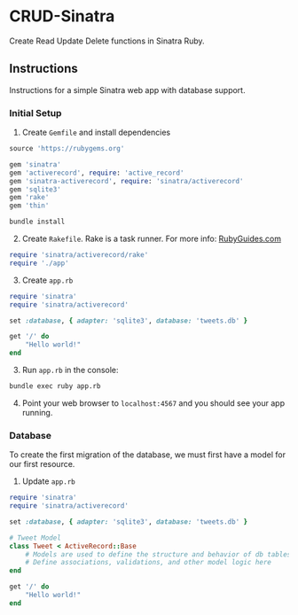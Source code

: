 # CRUD-Sinatra
 Create Read Update Delete functions in Sinatra Ruby.

## Instructions

Instructions for a simple Sinatra web app with database support.

### Initial Setup

1. Create `Gemfile` and install dependencies

```ruby
source 'https://rubygems.org'

gem 'sinatra'                                       
gem 'activerecord', require: 'active_record'                                       # ORM to talk to database
gem 'sinatra-activerecord', require: 'sinatra/activerecord'                        # AR work on Sinatra
gem 'sqlite3'                                                                      # Database adapter
gem 'rake'                                                                         # Task runner
gem 'thin'                                                                         # Thin and fast web server
```

```bash
bundle install
```

2. Create `Rakefile`. Rake is a task runner. For more info: [RubyGuides.com](https://www.rubyguides.com/2019/02/ruby-rake/)

```ruby
require 'sinatra/activerecord/rake'
require './app'
```

3. Create `app.rb`

```ruby
require 'sinatra'
require 'sinatra/activerecord'

set :database, { adapter: 'sqlite3', database: 'tweets.db' }

get '/' do
    "Hello world!"
end
```

3. Run `app.rb` in the console:

```bash
bundle exec ruby app.rb
```

4. Point your web browser to `localhost:4567` and you should see your app running.

### Database

To create the first migration of the database, we must first have a model for our first resource. 

1. Update `app.rb`

```ruby
require 'sinatra'
require 'sinatra/activerecord'

set :database, { adapter: 'sqlite3', database: 'tweets.db' }

# Tweet Model
class Tweet < ActiveRecord::Base
    # Models are used to define the structure and behavior of db tables
    # Define associations, validations, and other model logic here
end

get '/' do
    "Hello world!"
end
```

